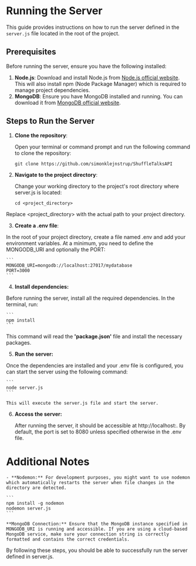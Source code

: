 # Running the Server

This guide provides instructions on how to run the server defined in the `server.js` file located in the root of the project.

## Prerequisites

Before running the server, ensure you have the following installed:

1. **Node.js**: Download and install Node.js from [Node.js official website](https://nodejs.org/). This will also install npm (Node Package Manager) which is required to manage project dependencies.
2. **MongoDB**: Ensure you have MongoDB installed and running. You can download it from [MongoDB official website](https://www.mongodb.com/try/download/community).

## Steps to Run the Server

1. **Clone the repository**:
   
   Open your terminal or command prompt and run the following command to clone the repository:
   ```
   git clone https://github.com/simonklejnstrup/ShuffleTalksAPI
   ```

2. **Navigate to the project directory**:

    Change your working directory to the project's root directory where server.js is located:

    ```
    cd <project_directory>
    ```

Replace <project_directory> with the actual path to your project directory.

3. **Create a .env file**:

In the root of your project directory, create a file named .env and add your environment variables. At a minimum, you need to define the MONGODB_URI and optionally the PORT:

    ```
    MONGODB_URI=mongodb://localhost:27017/mydatabase
    PORT=3000
    ```

4. **Install dependencies:**

Before running the server, install all the required dependencies. In the terminal, run:

    ```
    npm install
    ```

This command will read the **'package.json'** file and install the necessary packages.

5. **Run the server:**

Once the dependencies are installed and your .env file is configured, you can start the server using the following command:

    ```
    node server.js
    ```

    This will execute the server.js file and start the server.

6. **Access the server:**

    After running the server, it should be accessible at http://localhost:<port>. By default, the port is set to 8080 unless specified otherwise in the .env file.

# Additional Notes

    - **Nodemon:** For development purposes, you might want to use nodemon which automatically restarts the server when file changes in the directory are detected.

    ```
    npm install -g nodemon
    nodemon server.js
    ```

    **MongoDB Connection:** Ensure that the MongoDB instance specified in MONGODB_URI is running and accessible. If you are using a cloud-based MongoDB service, make sure your connection string is correctly formatted and contains the correct credentials.

By following these steps, you should be able to successfully run the server defined in server.js.

